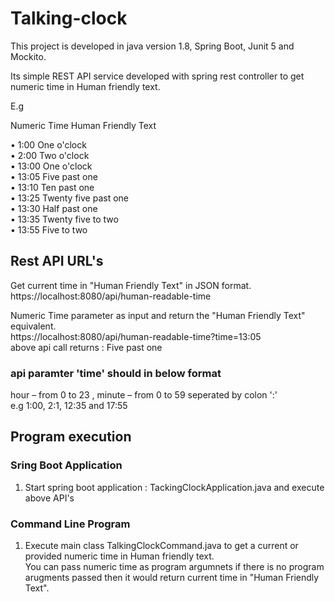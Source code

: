 # Talking-clock
This project is developed in java version 1.8, Spring Boot, Junit 5 and Mockito.

Its simple REST API service developed with spring rest controller to get numeric time in Human friendly text.

E.g

Numeric Time Human Friendly Text

•	1:00 One o'clock<br>
•	2:00 Two o'clock<br>
•	13:00 One o'clock<br>
•	13:05 Five past one<br>
•	13:10 Ten past one<br>
•	13:25 Twenty five past one<br>
•	13:30 Half past one<br>
•	13:35 Twenty five to two<br>
•	13:55 Five to two<br>



## Rest API URL's
Get current time in "Human Friendly Text" in JSON format.<br>
  https://localhost:8080/api/human-readable-time

Numeric Time parameter as input and return the "Human Friendly Text" equivalent.<br>
  https://localhost:8080/api/human-readable-time?time=13:05<br>
   above api call returns : Five past one
   
   ### api paramter 'time' should in below format 
   hour – from 0 to 23 , minute – from 0 to 59 seperated by colon ':'<br>
   e.g 1:00, 2:1, 12:35 and 17:55
   
## Program execution
### Sring Boot Application
  1. Start spring boot application : TackingClockApplication.java and execute above API's

### Command Line Program
  1. Execute main class TalkingClockCommand.java to get a current or provided numeric time in Human friendly text.<br>
  You can pass numeric time as program argumnets if there is no program arugments passed then it would return current time in 
  "Human Friendly Text".
